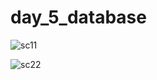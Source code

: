 # day_5_database

![sc11](https://user-images.githubusercontent.com/24944494/123716362-4a56b580-d872-11eb-8aa6-002e9cf10b17.png)

![sc22](https://user-images.githubusercontent.com/24944494/123716412-6ce8ce80-d872-11eb-8190-b7b1c855c08e.png)
